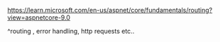 https://learn.microsoft.com/en-us/aspnet/core/fundamentals/routing?view=aspnetcore-9.0

^routing , error handling, http requests etc..